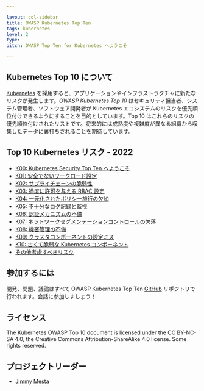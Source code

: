```yaml
---

layout: col-sidebar
title: OWASP Kubernetes Top Ten
tags: kubernetes
level: 2
type: 
pitch: OWASP Top Ten for Kubernetes へようこそ

---
```

## Kubernetes Top 10 について
[Kubernetes](https://kubernetes.io) を採用すると、アプリケーションやインフラストラクチャに新たなリスクが発生します。*OWASP Kubernetes Top 10* はセキュリティ担当者、システム管理者、ソフトウェア開発者が Kubernetes エコシステムのリスクを優先順位付けできるようにすることを目的としています。Top 10 はこれらのリスクの優先順位付けされたリストです。将来的には成熟度や複雑度が異なる組織から収集したデータに裏打ちされることを期待しています。

## Top 10 Kubernetes リスク - 2022

* [K00: Kubernetes Security Top Ten へようこそ](./2022/ja/src/index.md)
* [K01: 安全でないワークロード設定](./2022/ja/src/K01-insecure-workload-configurations.md)
* [K02: サプライチェーンの脆弱性](./2022/ja/src/K02-supply-chain-vulnerabilities.md)
* [K03: 過度に許可を与える RBAC 設定](./2022/ja/src/K03-overly-permissive-rbac.md)
* [K04: 一元化されたポリシー施行の欠如](./2022/ja/src/K04-policy-enforcement.md)
* [K05: 不十分なログ記録と監視](./2022/ja/src/K05-inadequate-logging.md)
* [K06: 認証メカニズムの不備](./2022/ja/src/K06-broken-authentication.md)
* [K07: ネットワークセグメンテーションコントロールの欠落](./2022/ja/src/K07-network-segmentation.md)
* [K08: 機密管理の不備](./2022/ja/src/K08-secrets-management.md)
* [K09: クラスタコンポーネントの設定ミス](./2022/ja/src/K09-misconfigured-cluster-components.md)
* [K10: 古くて脆弱な Kubernetes コンポーネント](./2022/ja/src/K10-vulnerable-components.md)
* [その他考慮すべきリスク](./2022/ja/src/other-risks.md)

## 参加するには
開発、問題、議論はすべて OWASP Kubernetes Top Ten [GitHub](https://github.com/OWASP/www-project-kubernetes-top-ten) リポジトリで行われます。会話に参加しましょう！

## ライセンス
The Kubernetes OWASP Top 10 document is licensed under the CC BY-NC-SA 4.0, the Creative Commons Attribution-ShareAlike 4.0 license. Some rights reserved.

## プロジェクトリーダー
- [Jimmy Mesta](https://twitter.com/jimmesta) 
